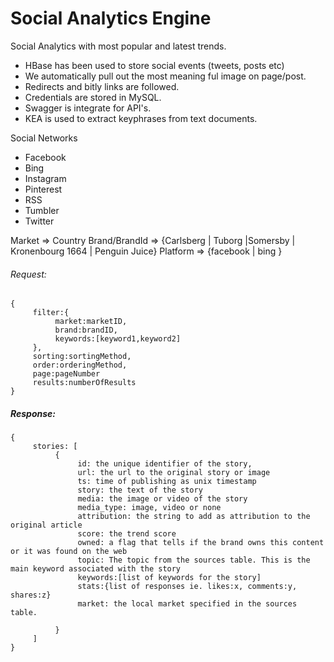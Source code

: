 # Social Analytics Engine
Social Analytics with most popular and latest trends.

* HBase has been used to store social events (tweets, posts etc)
* We automatically pull out the most meaning ful image on page/post. 
* Redirects and bitly links are followed.
* Credentials are stored in MySQL. 
* Swagger is integrate for API's.
* KEA is used to extract keyphrases from text documents.

Social Networks 
* Facebook 
* Bing
* Instagram
* Pinterest
* RSS 
* Tumbler
* Twitter


Market        => Country
Brand/BrandId => {Carlsberg | Tuborg |Somersby | Kronenbourg 1664 | Penguin Juice}
Platform      => {facebook | bing }

###### Request:
```
{
     filter:{
          market:marketID,
          brand:brandID,
          keywords:[keyword1,keyword2]
     },
     sorting:sortingMethod,
     order:orderingMethod,
     page:pageNumber
     results:numberOfResults
}
```

##### Response:
```
{
     stories: [
          {
               id: the unique identifier of the story,
               url: the url to the original story or image
               ts: time of publishing as unix timestamp
               story: the text of the story
               media: the image or video of the story
               media_type: image, video or none
               attribution: the string to add as attribution to the original article
               score: the trend score
               owned: a flag that tells if the brand owns this content or it was found on the web
               topic: The topic from the sources table. This is the main keyword associated with the story
               keywords:[list of keywords for the story]
               stats:{list of responses ie. likes:x, comments:y, shares:z}
               market: the local market specified in the sources table.

          }
     ]
}
```

